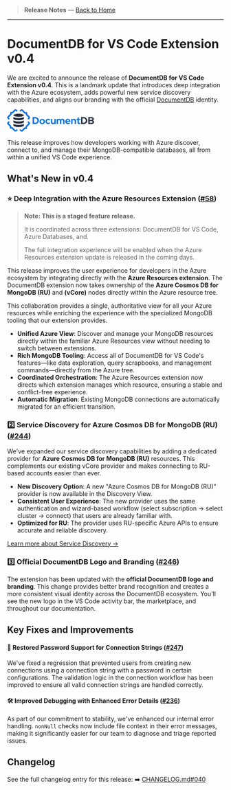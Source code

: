 <!-- Release Notes Section Badge or Breadcrumb -->

> **Release Notes** — [Back to Home](../index.md)

---

# DocumentDB for VS Code Extension v0.4

We are excited to announce the release of **DocumentDB for VS Code Extension v0.4**. This is a landmark update that introduces deep integration with the Azure ecosystem, adds powerful new service discovery capabilities, and aligns our branding with the official [DocumentDB](https://documentdb.io) identity.

<img src="images/0.4.0_documentdb-logo.png" alt="DocumentDB Logo" style="width:40%; min-width:180px; max-width:320px; height:auto;" />

This release improves how developers working with Azure discover, connect to, and manage their MongoDB-compatible databases, all from within a unified VS Code experience.

## What's New in v0.4

### ⭐ **Deep Integration with the Azure Resources Extension** ([#58](https://github.com/microsoft/vscode-documentdb/issues/58))

> **Note: This is a staged feature release.**
>
> It is coordinated across three extensions: DocumentDB for VS Code, Azure Databases, and.
>
> The full integration experience will be enabled when the Azure Resources extension update is released in the coming days.

This release improves the user experience for developers in the Azure ecosystem by integrating directly with the **Azure Resources extension**. The DocumentDB extension now takes ownership of the **Azure Cosmos DB for MongoDB (RU)** and **(vCore)** nodes directly within the Azure resource tree.

This collaboration provides a single, authoritative view for all your Azure resources while enriching the experience with the specialized MongoDB tooling that our extension provides.

- **Unified Azure View**: Discover and manage your MongoDB resources directly within the familiar Azure Resources view without needing to switch between extensions.
- **Rich MongoDB Tooling**: Access all of DocumentDB for VS Code's features—like data exploration, query scrapbooks, and management commands—directly from the Azure tree.
- **Coordinated Orchestration**: The Azure Resources extension now directs which extension manages which resource, ensuring a stable and conflict-free experience.
- **Automatic Migration**: Existing MongoDB connections are automatically migrated for an efficient transition.

### 2️⃣ **Service Discovery for Azure Cosmos DB for MongoDB (RU)** ([#244](https://github.com/microsoft/vscode-documentdb/issues/244))

We've expanded our service discovery capabilities by adding a dedicated provider for **Azure Cosmos DB for MongoDB (RU)** resources. This complements our existing vCore provider and makes connecting to RU-based accounts easier than ever.

- **New Discovery Option**: A new "Azure Cosmos DB for MongoDB (RU)" provider is now available in the Discovery View.
- **Consistent User Experience**: The new provider uses the same authentication and wizard-based workflow (select subscription → select cluster → connect) that users are already familiar with.
- **Optimized for RU**: The provider uses RU-specific Azure APIs to ensure accurate and reliable discovery.

[Learn more about Service Discovery →](../learn-more/service-discovery.md)

### 3️⃣ **Official DocumentDB Logo and Branding** ([#246](https://github.com/microsoft/vscode-documentdb/pull/246))

The extension has been updated with the **official DocumentDB logo and branding**. This change provides better brand recognition and creates a more consistent visual identity across the DocumentDB ecosystem. You'll see the new logo in the VS Code activity bar, the marketplace, and throughout our documentation.

## Key Fixes and Improvements

#### 🐛 **Restored Password Support for Connection Strings** ([#247](https://github.com/microsoft/vscode-documentdb/pull/247))

We've fixed a regression that prevented users from creating new connections using a connection string with a password in certain configurations. The validation logic in the connection workflow has been improved to ensure all valid connection strings are handled correctly.

#### 🛠️ **Improved Debugging with Enhanced Error Details** ([#236](https://github.com/microsoft/vscode-documentdb/pull/236))

As part of our commitment to stability, we've enhanced our internal error handling. `nonNull` checks now include file context in their error messages, making it significantly easier for our team to diagnose and triage reported issues.

## Changelog

See the full changelog entry for this release:
➡️ [CHANGELOG.md#040](https://github.com/microsoft/vscode-documentdb/blob/main/CHANGELOG.md#040)
